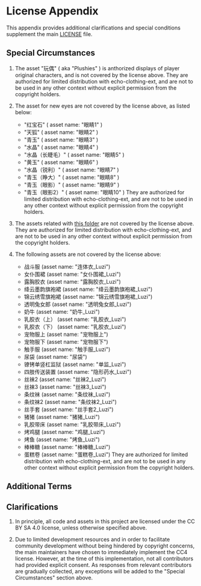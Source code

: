 # License Appendix

This appendix provides additional clarifications and special conditions 
supplement the main [LICENSE](LICENSE) file.

## Special Circumstances

1. The asset "玩偶" ( aka "Plushies" )  is anthorized displays of player original characters, and is not covered by the license above. 
   They are authorized for limited distribution with echo-clothing-ext, and are not to be used in any other context without explicit permission from the copyright holders.

2. The asset for new eyes are not covered by the license above, as listed below:
   - "红宝石" ( asset name: "眼睛1" )
   - "天狐" ( asset name: "眼睛2" )
   - "青玉" ( asset name: "眼睛3" )
   - "水晶" ( asset name: "眼睛4" )
   - "水晶（长睫毛）" ( asset name: "眼睛5" )
   - "黄玉" ( asset name: "眼睛6" )
   - "水晶（锐利）" ( asset name: "眼睛7" )
   - "青玉（睁大）" ( asset name: "眼睛8" )
   - "青玉（眼影）" ( asset name: "眼睛9" )
   - "青玉（眼影2）" ( asset name: "眼睛10" )
   They are authorized for limited distribution with echo-clothing-ext, and are not to be used in any other context without explicit permission from the copyright holders.

3. The assets related with [this folder](src/components/套装/落落) are not covered by the license above. 
   They are authorized for limited distribution with echo-clothing-ext, and are not to be used in any other context without explicit permission from the copyright holders.

4. The following assets are not covered by the license above:
   - 战斗服 (asset name: "连体衣_Luzi")
   - 女仆围裙 (asset name: "女仆围裙_Luzi")
   - 露胸胶衣 (asset name: "露胸胶衣_Luzi")
   - 绛云墨韵旗袍裙 (asset name: "绛云墨韵旗袍裙_Luzi")
   - 锦云绣雪旗袍裙 (asset name: "锦云绣雪旗袍裙_Luzi")
   - 透明兔女郎 (asset name: "透明兔女郎_Luzi")
   - 奶牛 (asset name: "奶牛_Luzi")
   - 乳胶衣（上） (asset name: "乳胶衣_Luzi")
   - 乳胶衣（下） (asset name: "乳胶衣_Luzi")
   - 宠物服上 (asset name: "宠物服上")
   - 宠物服下 (asset name: "宠物服下")
   - 触手服 (asset name: "触手服_Luzi")
   - 尿袋 (asset name: "尿袋")
   - 镣铐单竖杠监狱 (asset name: "单监_Luzi")
   - 四肢传送装置 (asset name: "隐形药水_Luzi")
   - 丝袜2 (asset name: "丝袜2_Luzi")
   - 丝袜3 (asset name: "丝袜3_Luzi")
   - 条纹袜 (asset name: "条纹袜_Luzi")
   - 条纹袜2 (asset name: "条纹袜2_Luzi")
   - 丝手套 (asset name: "丝手套2_Luzi")
   - 猪猪 (asset name: "猪猪_Luzi")
   - 乳胶带床 (asset name: "乳胶带床_Luzi")
   - 烤鸡腿 (asset name: "鸡腿_Luzi")
   - 烤鱼 (asset name: "烤鱼_Luzi")
   - 棒棒糖 (asset name: "棒棒糖_Luzi")
   - 蛋糕卷 (asset name: "蛋糕卷_Luzi")
   They are authorized for limited distribution with echo-clothing-ext, and are not to be used in any other context without explicit permission from the copyright holders.

## Additional Terms

## Clarifications

1. In principle, all code and assets in this project are licensed under the CC BY SA 4.0 license, unless otherwise specified above.
   
2. Due to limited development resources and in order to facilitate community development without being hindered by copyright concerns, the main maintainers have chosen to immediately implement the CC4 license. However, at the time of this implementation, not all contributors had provided explicit consent. As responses from relevant contributors are gradually collected, any exceptions will be added to the "Special Circumstances" section above.